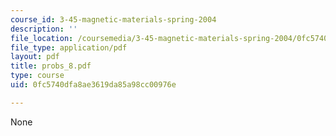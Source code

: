```yaml
---
course_id: 3-45-magnetic-materials-spring-2004
description: ''
file_location: /coursemedia/3-45-magnetic-materials-spring-2004/0fc5740dfa8ae3619da85a98cc00976e_probs_8.pdf
file_type: application/pdf
layout: pdf
title: probs_8.pdf
type: course
uid: 0fc5740dfa8ae3619da85a98cc00976e

---
```

None